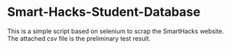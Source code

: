 # Smart-Hacks-Student-Database
This is a simple script based on selenium to scrap the SmartHacks website. The attached csv file is the preliminary test result. 
